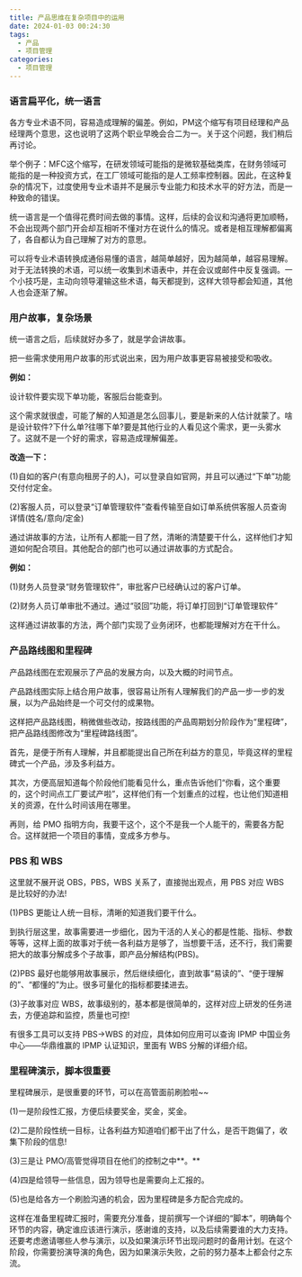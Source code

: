 ```yaml
---
title: 产品思维在复杂项目中的运用
date: 2024-01-03 00:24:30
tags:
  - 产品
  - 项目管理
categories:
  - 项目管理
---
```


### 语言扁平化，统一语言

各方专业术语不同，容易造成理解的偏差。例如，PM这个缩写有项目经理和产品经理两个意思，这也说明了这两个职业早晚会合二为一。关于这个问题，我们稍后再讨论。

举个例子：MFC这个缩写，在研发领域可能指的是微软基础类库，在财务领域可能指的是一种投资方式，在工厂领域可能指的是人工频率控制器。因此，在这种复杂的情况下，过度使用专业术语并不是展示专业能力和技术水平的好方法，而是一种致命的错误。

统一语言是一个值得花费时间去做的事情。这样，后续的会议和沟通将更加顺畅，不会出现两个部门开会却互相听不懂对方在说什么的情况。或者是相互理解都偏离了，各自都认为自己理解了对方的意思。

可以将专业术语转换成通俗易懂的语言，越简单越好，因为越简单，越容易理解。对于无法转换的术语，可以统一收集到术语表中，并在会议或邮件中反复强调。一个小技巧是，主动向领导灌输这些术语，每天都提到，这样大领导都会知道，其他人也会逐渐了解。


### 用户故事，复杂场景

统一语言之后，后续就好办多了，就是学会讲故事。

把一些需求使用用户故事的形式说出来，因为用户故事更容易被接受和吸收。

**例如：**

设计软件要实现下单功能，客服后台能查到。

这个需求就很虚，可能了解的人知道是怎么回事儿，要是新来的人估计就蒙了。啥是设计软件?下什么单?往哪下单?要是其他行业的人看见这个需求，更一头雾水了。这就不是一个好的需求，容易造成理解偏差。

**改造一下：**

(1)自如的客户(有意向租房子的人)，可以登录自如官网，并且可以通过“下单”功能交付付定金。

(2)客服人员，可以登录“订单管理软件”查看传输至自如订单系统供客服人员查询详情(姓名/意向/定金)

通过讲故事的方法，让所有人都能一目了然，清晰的清楚要干什么，这样他们才知道如何配合项目。其他配合的部门也可以通过讲故事的方式配合。

**例如：**

(1)财务人员登录“财务管理软件”，审批客户已经确认过的客户订单。

(2)财务人员订单审批不通过。通过“驳回”功能，将订单打回到“订单管理软件”

这样通过讲故事的方法，两个部门实现了业务闭环，也都能理解对方在干什么。

### 产品路线图和里程碑

产品路线图在宏观展示了产品的发展方向，以及大概的时间节点。

产品路线图实际上结合用户故事，很容易让所有人理解我们的产品一步一步的发展，以为产品始终是一个可交付的成果物。

这样把产品路线图，稍微做些改动，按路线图的产品周期划分阶段作为“里程碑”，把产品路线图修改为“里程碑路线图”。

首先，是便于所有人理解，并且都能提出自己所在利益方的意见，毕竟这样的里程碑式一个产品，涉及多利益方。

其次，方便高层知道每个阶段他们能看见什么，重点告诉他们“你看，这个重要的，这个时间点工厂要试产啦”，这样他们有一个划重点的过程，也让他们知道相关的资源，在什么时间该用在哪里。

再则，给 PMO 指明方向，我要干这个，这个不是我一个人能干的，需要各方配合。这样就把一个项目的事情，变成多方参与。

### PBS 和 WBS

这里就不展开说 OBS，PBS，WBS 关系了，直接抛出观点，用 PBS 对应 WBS 是比较好的办法!

(1)PBS 更能让人统一目标，清晰的知道我们要干什么。

到执行层这里，故事需要进一步细化，因为干活的人关心的都是性能、指标、参数等等，这样上面的故事对于统一各利益方是够了，当想要干活，还不行，我们需要把大的故事分解成多个子故事，即产品分解结构(PBS)。

(2)PBS 最好也能够用故事展示，然后继续细化，直到故事“易读的”、“便于理解的”、“都懂的”为止。很多可量化的指标都要揉进去。

(3)子故事对应 WBS，故事级别的，基本都是很简单的，这样对应上研发的任务进去，方便追踪和监控，质量也可控!

有很多工具可以支持 PBS->WBS 的对应，具体如何应用可以查询 IPMP 中国业务中心——华鼎维赢的 IPMP 认证知识，里面有 WBS 分解的详细介绍。

### 里程碑演示，脚本很重要

里程碑展示，是很重要的环节，可以在高管面前刷脸啦~~

(1)一是阶段性汇报，方便后续要奖金，奖金，奖金。

(2)二是阶段性统一目标，让各利益方知道咱们都干出了什么，是否干跑偏了，收集下阶段的信息!

(3)三是让 PMO/高管觉得项目在他们的控制之中**。**

(4)四是给领导一些信息，因为领导也是需要向上汇报的。

(5)也是给各方一个刷脸沟通的机会，因为里程碑是多方配合完成的。

这样在准备里程碑汇报时，需要充分准备，提前撰写一个详细的“脚本”，明确每个环节的内容，确定谁应该进行演示，感谢谁的支持，以及后续需要谁的大力支持。还要考虑邀请哪些人参与演示，以及如果演示环节出现问题时的备用计划。在这个阶段，你需要扮演导演的角色，因为如果演示失败，之前的努力基本上都会付之东流。
